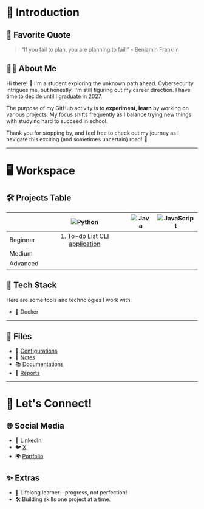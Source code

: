 # 🌟 Introduction

## 💬 Favorite Quote

> “If you fail to plan, you are planning to fail!” - Benjamin Franklin

## 👩‍💻 About Me

Hi there! 👋 I'm a student exploring the unknown path ahead. Cybersecurity intrigues me, but honestly, I'm still figuring out my career direction. I have time to decide until I graduate in 2027.

The purpose of my GitHub activity is to **experiment, learn** by working on various projects. My focus shifts frequently as I balance trying new things with studying hard to succeed in school.

Thank you for stopping by, and feel free to check out my journey as I navigate this exciting (and sometimes uncertain) road! 🚀

---

# 🖥️ Workspace

## 🛠️ Projects Table

|          | ![Python](https://img.shields.io/badge/Python-3776AB?style=flat-square&logo=python&logoColor=white) | ![Java](https://img.shields.io/badge/Java-%23E34A86?style=flat-square&logo=oracle&logoColor=white) | ![JavaScript](https://img.shields.io/badge/JavaScript-F7DF1E?style=flat-square&logo=javascript&logoColor=black) |
| -------- | :-------------------------------------------------------------------------------------------------: | :---------------------------------------------------------------------------------------------: | :-------------------------------------------------------------------------------------------------------------: |
| Beginner | 1. [To-do List CLI application](https://github.com/Promatheusz/To-do-List-CLI-application)                                                                                                   |                                                                                                 |                                                                                                                 |
| Medium   |                                                                                                     |                                                                                                 |                                                                                                                 |
| Advanced |                                                                                                     |                                                                                                 |                                                                                                                 |


## 🎯 Tech Stack  

Here are some tools and technologies I work with:  

- 🐳 Docker  

---

## 📂 Files  

- 💾 [Configurations](#)
- 📒 [Notes](#)  
- 📚 [Documentations](#)  
- 📑 [Reports](#)  

---

# 🔗 Let's Connect!  

## 🌐 Social Media  
- 💼 [LinkedIn](https://linkedin.com/in/promatheusz)  
- 🐦 [X](https://x.com/Promatheuszek)  
- 🌍 [Portfolio](#)  

## ✨ Extras  

- 🧠 Lifelong learner—progress, not perfection!  
- 🛠️ Building skills one project at a time.

